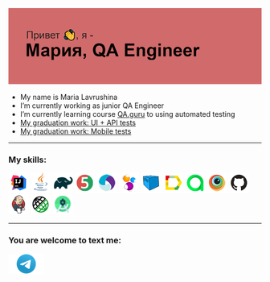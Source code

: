 ![](header.png) 

- My name is Maria Lavrushina
- I’m currently working as junior QA Engineer
- I’m currently learning course [QA.guru](https://qa.guru/) to using automated testing
- [My graduation work: UI + API tests](https://github.com/ioomoon/QA-guru-graduation.git)
- [My graduation work: Mobile tests](https://github.com/ioomoon/QA-guru-homework-mobile.git)


***
### My skills:
![](img/Intelij_IDEA.png "IntelliJ IDEA")
![](img/Java.png "Java")
![](img/Gradle.png "Gradle")
![](img/JUnit5.png "JUnit5")
![](img/Appium.png "Appium")
![](img/Selenide.png "Selenide")
![](img/Selenoid.png "Selenoid")
![](img/Allure_Report.png "Allure")
![](img/allureTestOps.png "AllureTestOps")
![](img/Browserstack.png "Browserstack")
![](img/Github.png "GitHub")
![](img/Jenkins.png "Jenkins")
![](img/Rest-Assured.png "Rest-Assured")
![](img/AndroidStudio.png "Android Studio")
***
### You are welcome to text me:

[![](img/Telegram.png "Telegram")](https://t.me/ioomoon)

